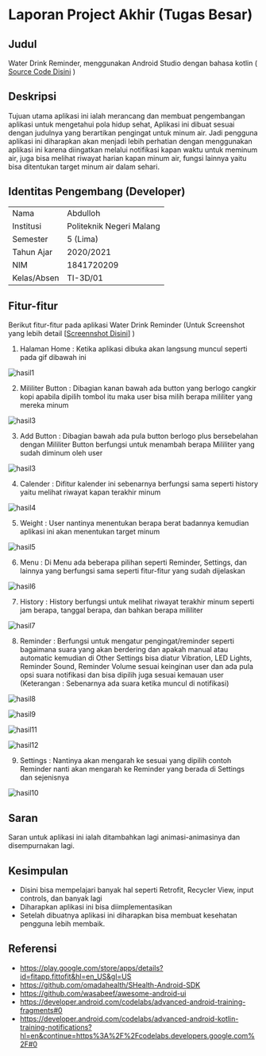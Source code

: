 # Laporan Project Akhir (Tugas Besar)

## Judul 
Water Drink Reminder, menggunakan Android Studio dengan bahasa kotlin ( [Source Code Disini](https://github.com/abdullohn/Mobile-3D-01/tree/gh-pages/src/13_Projek) )

## Deskripsi
Tujuan utama aplikasi ini ialah merancang dan membuat pengembangan aplikasi untuk mengetahui pola hidup
sehat, Aplikasi ini dibuat sesuai dengan judulnya yang berartikan pengingat untuk minum air. Jadi pengguna aplikasi ini diharapkan akan menjadi lebih perhatian dengan menggunakan aplikasi ini karena diingatkan melalui notifikasi kapan waktu untuk meminum air, juga bisa melihat riwayat harian kapan minum air, fungsi lainnya yaitu bisa ditentukan target minum air dalam sehari.

## Identitas Pengembang (Developer)
<table>
 <tbody>
  <tr>
   <td>Nama</td><td>Abdulloh</td></td>
  </tr>
  <tr>
   <td>Institusi</td><td>Politeknik Negeri Malang</td></td>
  </tr>
  <tr>
   <td>Semester</td><td>5 (Lima)</td></td>
  </tr>
  <tr>
   <td>Tahun Ajar</td><td>2020/2021</td></td>
  </tr>
  <tr>
   <td>NIM</td><td>1841720209</td></td>
  </tr>
   <tr>
   <td>Kelas/Absen</td><td>TI-3D/01</td></td>
  </tr>
 </tbody>
</table>

## Fitur-fitur 
Berikut fitur-fitur pada aplikasi Water Drink Reminder (Untuk Screenshot yang lebih detail [[Screennshot Disini](https://https://github.com/abdullohn/Mobile-3D-01/tree/gh-pages/docs/13_Projek/img)] )

1. Halaman Home : Ketika aplikasi dibuka akan langsung muncul seperti pada gif dibawah ini

![hasil1](img/(gif)Home.gif)

2. Mililiter Button : Dibagian kanan bawah ada button yang berlogo cangkir kopi apabila dipilih tombol itu maka user bisa milih berapa mililiter yang mereka minum

![hasil3](img/(gif)Mililiter.gif)

3. Add Button : Dibagian bawah ada pula button berlogo plus bersebelahan dengan Mililiter Button berfungsi untuk menambah berapa Mililiter yang sudah diminum oleh user

![hasil3](img/(gif)add.gif)

4. Calender : Difitur kalender ini sebenarnya berfungsi sama seperti history yaitu melihat riwayat kapan terakhir minum

![hasil4](img/Calender.JPEG)

5. Weight : User nantinya menentukan berapa berat badannya kemudian aplikasi ini akan menentukan target minum

![hasil5](img/(gif)Weight.gif)

6. Menu : Di Menu ada beberapa pilihan seperti Reminder, Settings, dan lainnya yang berfungsi sama seperti fitur-fitur yang sudah dijelaskan

![hasil6](img/(gif)Menu.gif)

7. History : History berfungsi untuk melihat riwayat terakhir minum seperti jam berapa, tanggal berapa, dan bahkan berapa mililiter

![hasil7](img/History.JPEG)

8. Reminder : Berfungsi untuk mengatur pengingat/reminder seperti bagaimana suara yang akan berdering dan apakah manual atau automatic kemudian di Other Settings bisa diatur Vibration, LED Lights, Reminder Sound, Reminder Volume sesuai keinginan user dan ada pula opsi suara notifikasi dan bisa dipilih juga sesuai kemauan user (Keterangan : Sebenarnya ada suara ketika muncul di notifikasi)

![hasil8](img/Reminder.JPEG)

![hasil9](img/(gif)Reminder&Notifikasi.gif)

![hasil11](img/Other_Settings.JPEG)

![hasil12](img/Sound_Options.JPEG)

9. Settings : Nantinya akan mengarah ke sesuai yang dipilih contoh Reminder nanti akan mengarah ke Reminder yang berada di Settings dan sejenisnya

![hasil10](img/Settings.JPEG)



## Saran
Saran untuk aplikasi ini ialah ditambahkan lagi animasi-animasinya dan disempurnakan lagi.

## Kesimpulan
- Disini bisa mempelajari banyak hal seperti Retrofit, Recycler View, input controls, dan banyak lagi
- Diharapkan aplikasi ini bisa diimplementasikan
- Setelah dibuatnya aplikasi ini diharapkan bisa membuat kesehatan pengguna lebih membaik.

## Referensi

- https://play.google.com/store/apps/details?id=fitapp.fittofit&hl=en_US&gl=US
- https://github.com/omadahealth/SHealth-Android-SDK 
- https://github.com/wasabeef/awesome-android-ui
- https://developer.android.com/codelabs/advanced-android-training-fragments#0
- https://developer.android.com/codelabs/advanced-android-kotlin-training-notifications?hl=en&continue=https%3A%2F%2Fcodelabs.developers.google.com%2F#0 


